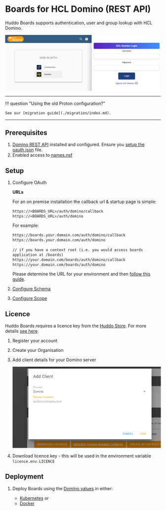 # Boards for HCL Domino (REST API)

Huddo Boards supports authentication, user and group lookup with HCL Domino.

![Outcome](./outcome.png)

---

!!! question "Using the old Proton configuration?"

    See our [migration guide](./migration/index.md).

---

## Prerequisites

1. [Domino REST API](https://opensource.hcltechsw.com/Domino-rest-api/tutorial/installconfig/index.html) installed and configured. Ensure you [setup the oauth.json](https://opensource.hcltechsw.com/Domino-rest-api/howto/VoltMX/configuring-keep-idplite-with-identity-service.html?h=oauth.json#set-up-domino-rest-api) file.
1. Enabled access to [names.nsf](https://opensource.hcltechsw.com/Domino-rest-api/howto/database/excludeddb.html?h=names.#procedure)

## Setup

1.  Configure OAuth

    **URLs**

    For an on premise installation the callback url & startup page is simple:

        https://<BOARDS_URL>/auth/domino/callback
        https://<BOARDS_URL>/auth/domino

    For example:

        https://boards.your.domain.com/auth/domino/callback
        https://boards.your.domain.com/auth/domino

        // if you have a context root (i.e. you would access boards application at /boards)
        https://your.domain.com/boards/auth/domino/callback
        https://your.domain.com/boards/auth/domino

    Please determine the URL for your environment and then [follow this guide](./oauth/index.md).

1.  [Configure Schema](./schema/index.md)

1.  [Configure Scope](./scope/index.md)

## Licence

Huddo Boards requires a licence key from the [Huddo Store](https://store.huddo.com). For more details [see here](../store/index.md).

1.  Register your account
1.  Create your Organisation
1.  Add client details for your Domino server

    ![Domino Client](./store.png)

1.  Download licence key - this will be used in the environment variable `licence.env.LICENCE`

## Deployment

1. Deploy Boards using the [Domino values](../env/common.md#hcl-domino) in either:

    - [Kubernetes](../kubernetes/index.md) or
    - [Docker](../aio/index.md)
